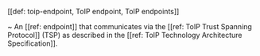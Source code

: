 [[def: toip-endpoint, ToIP endpoint, ToIP endpoints]]

~ An [[ref: endpoint]] that communicates via the [[ref: ToIP Trust Spanning Protocol]] (TSP) as described in the [[ref: ToIP Technology Architecture Specification]].
